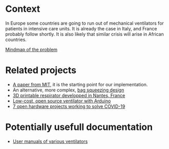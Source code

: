 # Context

In Europe some countries are going to run out of mechanical ventilators for patients in intensive care units.
It is already the case in Italy, and France probably follow shortly.
It is also likely that similar crisis will arise in African countries.

[Mindmap of the problem](https://docs.google.com/presentation/d/1UVcfOxayAshpccQHpWjoXpEPnWqnkyWVxpxBRi_Jfv4/edit?ts=5e773a70#slide=id.p)


# Related projects

* [A paper from MIT](https://web.mit.edu/2.75/projects/DMD_2010_Al_Husseini.pdf), it is the starting point for our implementation.
* An alternative, more complex, [bag squeezing design](https://techcrunch.com/2020/03/19/open-source-project-spins-up-3d-printed-ventilator-validation-prototype-in-just-one-week/)
* [3D printable respirator developped in Nantes, France](https://github.com/covid-response-projects)
* [Low-cost, open source ventilator with Arduino](https://blog.arduino.cc/2020/03/17/designing-a-low-cost-open-source-ventilator-with-arduino/)
* [7 open hardware projects working to solve COVID-19](https://opensource.com/article/20/3/open-hardware-covid19)


# Potentially usefull documentation

* [User manuals of various ventilators](https://fr.ifixit.com/Device/Ventilator?fbclid=IwAR2QkkLaEYnkGO83MzNBpAX4AoMacKGG9ShRHLeXB89XToLnUCslMgtQvB8)


